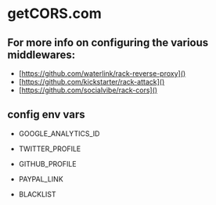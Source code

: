 # getCORS.com

## For more info on configuring the various middlewares:

* [https://github.com/waterlink/rack-reverse-proxy]()
* [https://github.com/kickstarter/rack-attack]()
* [https://github.com/socialvibe/rack-cors]()

## config env vars

* GOOGLE_ANALYTICS_ID
* TWITTER_PROFILE
* GITHUB_PROFILE
* PAYPAL_LINK

* BLACKLIST